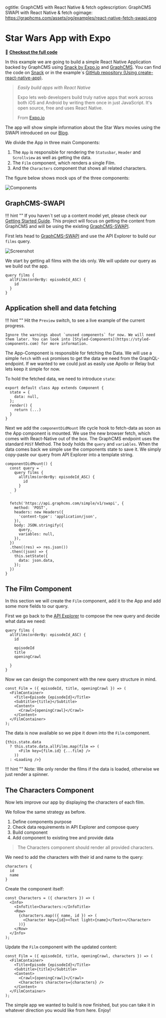ogtitle: GraphCMS with React Native & fetch
ogdescription: GraphCMS SWAPI with React Native & fetch
ogimage: https://graphcms.com/assets/og/examples/react-native-fetch-swapi.png

# Star Wars App with Expo
<script async src="https://snack.expo.io/embed.js"></script>

🚀 **[Checkout the full code](https://snack.expo.io/r17Xs7yl-)**

In this example we are going to build a simple React Native Application backed by GraphCMS using [Snack by Expo.io](https://snack.expo.io) and [GraphCMS](https://graphcms.com). You can find the code on [Snack](https://snack.expo.io/r17Xs7yl-) or in the example´s [GitHub repository (Using create-react-native-app)](https://github.com/GraphCMS/graphcms-examples/tree/master/react-native-fetch-swapi).

> *Easily build apps with React Native*
>
> Expo lets web developers build truly native apps that work across both iOS and Android by writing them once in just JavaScript. It's open source, free and uses React Native.
>
> From [Expo.io](https://expo.io)

The app will show simple information about the Star Wars movies using the SWAPI introduced on our [Blog](https://graphcms.com/blog/the-star-wars-api-just-got-a-makeover).

We divide the App in three main Components:

1. The `App` is responsible for rendering the `Statusbar`, `Header` and `Scrollview` as well as getting the data.
2. The `Film` component, which renders a single Film.
3. And the `Characters` component that shows all related characters.

The figure below shows mock ups of the three components:

![Components](../img/examples/filmdex/components.svg)

## GraphCMS-SWAPI

!!! hint ""
    If you haven´t set up a content model yet, please check our [Getting Started Guide](../Getting_Started). This project will focus on getting the content from GraphCMS and will be using the existing [GraphCMS-SWAPI](https://api.graphcms.com/simple/v1/swapi).

First lets head to [GraphCMS-SWAPI](https://api.graphcms.com/simple/v1/swapi) and use the API Explorer to build our `films` query.

![Screenshot](../img/examples/filmdex/api-explorer.png)

We start by getting all films with the ids only. We will update our query as we build out the app.

```
query films {
  allFilms(orderBy: episodeId_ASC) {
    id
  }
}
```

## Application shell and data fetching

<div data-snack-id="S1Xg47yxZ" class="expo" data-snack-platform="ios" data-snack-preview="false"></div>

!!! hint ""
    Hit the `Preview` switch, to see a live example of the current progress.

    Ignore the warnings about `unused components` for now. We will need them later. You can look into [Styled-Components](https://styled-components.com) for more information.

The App-Component is responsible for fetching the Data. We will use a simple `fetch` with `es6` promises to get the data we need from the GraphQL-endpoint. If we wanted to we could just as easily use Apollo or Relay but lets keep it simple for now.

To hold the fetched data, we need to introduce `state`:

```
export default class App extends Component {
  state = {
    data: null,
  };
  render() {
    return (...)
  }
}
```

Next we add the `componentDidMount` life cycle hook to fetch-data as soon as the App component is mounted. We use the new browser fetch, which comes with React-Native out of the box. The GraphCMS endpoint uses the standard `POST` Method. The body holds the `query` and `variables`. When the data comes back we simple use the components state to save it.
We simply copy-paste our query from API Explorer into a template string.

```
componentDidMount() {
  const query = `
    query films {
      allFilms(orderBy: episodeId_ASC) {
        id
      }
    }
  `

  fetch('https://api.graphcms.com/simple/v1/swapi', {
    method: 'POST',
    headers: new Headers({
      'content-type': 'application/json',
    }),
    body: JSON.stringify({
      query,
      variables: null,
    }),
  })
  .then((res) => res.json())
  .then((json) => {
    this.setState({
      data: json.data,
    });
  })
}
```
<div data-snack-id="BkBT0V1x-" class="expo" data-snack-platform="ios" data-snack-preview="false"></div>

## The Film Component

In this section we will create the `Film` component, add it to the App and add some more fields to our query.

First we go back to the [API Explorer](https://api.graphcms.com/simple/v1/swapi) to compose the new query and decide what data we need:

```
query films {
  allFilms(orderBy: episodeId_ASC) {
    id

    episodeId
    title
    openingCrawl

  }
}
```

Now we can design the component with the new query structure in mind.

```
const Film = ({ episodeId, title, openingCrawl }) => (
  <FilmContainer>
    <Title>Episode {episodeId}</Title>
    <Subtitle>{title}</Subtitle>
    <Content>
      <Crawl>{openingCrawl}</Crawl>
    </Content>
  </FilmContainer>
);
```

The data is now available so we pipe it down into the `Film` component.

```
{this.state.data
  ? this.state.data.allFilms.map(film => (
      <Film key={film.id} {...film} />
    ))
  : <Loading />}
```

!!! hint ""
    Note: We only render the films if the data is loaded, otherwise we just render a spinner.

<div data-snack-id="r1oi7XkeZ" class="expo" data-snack-platform="ios" data-snack-preview="false"></div>

## The Characters Component

Now lets improve our app by displaying the characters of each film.

We follow the same strategy as before.

  1. Define components purpose
  2. Check data requirements in API Explorer and compose query
  3. Build component
  4. Add component to existing tree and provide data

> The Characters component should render all provided characters.

We need to add the characters with their id and name to the query:

```
characters {
  id
  name
}
```

Create the component itself:

```
const Characters = ({ characters }) => (
  <Info>
    <InfoTitle>Characters:</InfoTitle>
    <Row>
      {characters.map(({ name, id }) => (
        <Character key={id}><Text light>{name}</Text></Character>
      ))}
    </Row>
  </Info>
);
```

Update the `Film` component with the updated content:

```
const Film = ({ episodeId, title, openingCrawl, characters }) => (
  <FilmContainer>
    <Title>Episode {episodeId}</Title>
    <Subtitle>{title}</Subtitle>
    <Content>
      <Crawl>{openingCrawl}</Crawl>
      <Characters characters={characters} />
    </Content>
  </FilmContainer>
);
```

The simple app we wanted to build is now finished, but you can take it in whatever direction you would like from here. Enjoy!

<div data-snack-id="r17Xs7yl-" class="expo" data-snack-platform="ios" data-snack-preview="false"></div>
